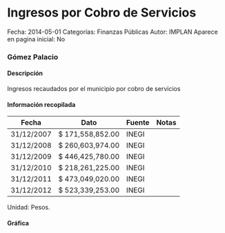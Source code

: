 Ingresos por Cobro de Servicios
=====

Fecha: 2014-05-01
Categorías: Finanzas Públicas
Autor: IMPLAN
Aparece en pagina inicial: No

### Gómez Palacio

#### Descripción

Ingresos recaudados por el municipio por cobro de servicios

<!-- break -->

#### Información recopilada

<table class="table table-hover table-bordered matriz">
  <thead>
    <tr><th>Fecha</th><th>Dato</th><th>Fuente</th><th>Notas</th></tr>
  </thead>
  <tbody>
    <tr><td class="centrado">31/12/2007</td><td class="derecha">$ 171,558,852.00</td><td>INEGI</td><td></td></tr>
    <tr><td class="centrado">31/12/2008</td><td class="derecha">$ 260,603,974.00</td><td>INEGI</td><td></td></tr>
    <tr><td class="centrado">31/12/2009</td><td class="derecha">$ 446,425,780.00</td><td>INEGI</td><td></td></tr>
    <tr><td class="centrado">31/12/2010</td><td class="derecha">$ 218,261,225.00</td><td>INEGI</td><td></td></tr>
    <tr><td class="centrado">31/12/2011</td><td class="derecha">$ 473,049,020.00</td><td>INEGI</td><td></td></tr>
    <tr><td class="centrado">31/12/2012</td><td class="derecha">$ 523,339,253.00</td><td>INEGI</td><td></td></tr>
  </tbody>
</table>

Unidad: Pesos.

#### Gráfica

<div id="Morriscmcwrmbv" class="grafica"></div>
  <script>
  new Morris.Line({
    element: 'Morriscmcwrmbv',
    data: [
      { fecha: '2007-12-31', dato: 171558852.00 },
      { fecha: '2008-12-31', dato: 260603974.00 },
      { fecha: '2009-12-31', dato: 446425780.00 },
      { fecha: '2010-12-31', dato: 218261225.00 },
      { fecha: '2011-12-31', dato: 473049020.00 },
      { fecha: '2012-12-31', dato: 523339253.00 }
    ],
    xkey: 'fecha',
    ykeys: ['dato'],
    labels: ['Dato'],
    lineColors: ['#FF5B02'],
    xLabelFormat: function(d) {
      return d.getDate()+'/'+(d.getMonth()+1)+'/'+d.getFullYear();
    },
    dateFormat: function (ts) {
      var d = new Date(ts);
      return d.getDate() + '/' + (d.getMonth() + 1) + '/' + d.getFullYear();
    }
  });
  </script>
